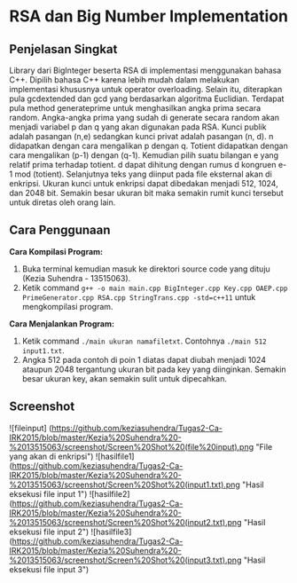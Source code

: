 # RSA dan Big Number Implementation
## Penjelasan Singkat
Library dari BigInteger beserta RSA di implementasi menggunakan bahasa C++. Dipilih bahasa C++ karena lebih mudah dalam melakukan implementasi khususnya untuk operator overloading. Selain itu, diterapkan pula gcdextended dan gcd yang berdasarkan algoritma Euclidian. Terdapat pula method generateprime untuk menghasilkan angka prima secara random. Angka-angka prima yang sudah di generate secara random akan menjadi variabel p dan q yang akan digunakan pada RSA. Kunci publik adalah pasangan (n,e) sedangkan kunci privat adalah pasangan (n, d). n didapatkan dengan cara mengalikan p dengan q. Totient didapatkan dengan cara mengalikan (p-1) dengan (q-1). Kemudian pilih suatu bilangan e yang relatif prima terhadap totient. d dapat dihitung dengan rumus d kongruen e-1 mod (totient). Selanjutnya teks yang diinput pada file eksternal akan di enkripsi. Ukuran kunci untuk enkripsi dapat dibedakan menjadi 512, 1024, dan 2048 bit. Semakin besar ukuran bit maka semakin rumit kunci tersebut untuk diretas oleh orang lain.

## Cara Penggunaan
**Cara Kompilasi Program:**
1. Buka terminal kemudian masuk ke direktori source code yang dituju (Kezia Suhendra - 13515063).
2. Ketik command `g++ -o main main.cpp BigInteger.cpp Key.cpp OAEP.cpp PrimeGenerator.cpp RSA.cpp StringTrans.cpp -std=c++11` untuk mengkompilasi program.

**Cara Menjalankan Program:**
1. Ketik command `./main ukuran namafiletxt`. Contohnya `./main 512 input1.txt`.
2. Angka 512 pada contoh di poin 1 diatas dapat diubah menjadi 1024 ataupun 2048 tergantung ukuran bit pada key yang diinginkan. Semakin besar ukuran key, akan semakin sulit untuk dipecahkan.

## Screenshot
![fileinput] (https://github.com/keziasuhendra/Tugas2-Ca-IRK2015/blob/master/Kezia%20Suhendra%20-%2013515063/screenshot/Screen%20Shot%20(file%20input).png "File yang akan di enkripsi")
![hasilfile1] (https://github.com/keziasuhendra/Tugas2-Ca-IRK2015/blob/master/Kezia%20Suhendra%20-%2013515063/screenshot/Screen%20Shot%20(input1.txt).png "Hasil eksekusi file input 1")
![hasilfile2] (https://github.com/keziasuhendra/Tugas2-Ca-IRK2015/blob/master/Kezia%20Suhendra%20-%2013515063/screenshot/Screen%20Shot%20(input2.txt).png "Hasil eksekusi file input 2")
![hasilfile3] (https://github.com/keziasuhendra/Tugas2-Ca-IRK2015/blob/master/Kezia%20Suhendra%20-%2013515063/screenshot/Screen%20Shot%20(input3.txt).png "Hasil eksekusi file input 3")
